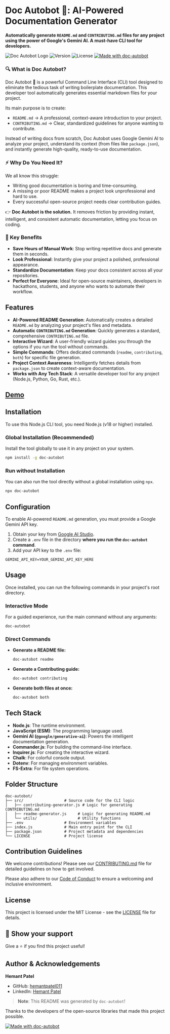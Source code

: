 # Doc Autobot 🤖: AI-Powered Documentation Generator

**Automatically generate `README.md` and `CONTRIBUTING.md` files for any project using the power of Google's Gemini AI. A must-have CLI tool for developers.**

![Doc Autobot Logo](https://img.shields.io/badge/Doc%20Autobot-CLI%20Tool-blue?style=for-the-badge&logo=github)
![Version](https://img.shields.io/badge/version-1.0.6-yellow?style=for-the-badge)
![License](https://img.shields.io/badge/license-MIT-green?style=for-the-badge)
[![Made with doc-autobot](https://img.shields.io/badge/Made%20with-doc--autobot🤖-blue?style=for-the-badge)](https://github.com/hemantpatel011/doc-autobot.git)

### 🔍 What is Doc Autobot?

Doc Autobot 🤖 is a powerful Command Line Interface (CLI) tool designed to eliminate the tedious task of writing boilerplate documentation. This developer tool automatically generates essential markdown files for your project.

Its main purpose is to create:

-   `README.md` → A professional, context-aware introduction to your project.
-   `CONTRIBUTING.md` → Clear, standardized guidelines for anyone wanting to contribute.

Instead of writing docs from scratch, Doc Autobot uses Google Gemini AI to analyze your project, understand its context (from files like `package.json`), and instantly generate high-quality, ready-to-use documentation.

### ⚡ Why Do You Need It?

We all know this struggle:

-   Writing good documentation is boring and time-consuming.
-   A missing or poor README makes a project look unprofessional and hard to use.
-   Every successful open-source project needs clear contribution guides.

👉 **Doc Autobot is the solution.** It removes friction by providing instant, intelligent, and consistent automatic documentation, letting you focus on coding.

### 🌟 Key Benefits

-   **Save Hours of Manual Work**: Stop writing repetitive docs and generate them in seconds.
-   **Look Professional**: Instantly give your project a polished, professional appearance.
-   **Standardize Documentation**: Keep your docs consistent across all your repositories.
-   **Perfect for Everyone**: Ideal for open-source maintainers, developers in hackathons, students, and anyone who wants to automate their workflow.

## Features

*   **AI-Powered README Generation**: Automatically creates a detailed `README.md` by analyzing your project's files and metadata.
*   **Automatic `CONTRIBUTING.md` Generation**: Quickly generates a standard, comprehensive `CONTRIBUTING.md` file.
*   **Interactive Wizard**: A user-friendly wizard guides you through the options if you run the tool without commands.
*   **Simple Commands**: Offers dedicated commands (`readme`, `contributing`, `both`) for specific file generation.
*   **Project Context Awareness**: Intelligently fetches details from `package.json` to create context-aware documentation.
*   **Works with Any Tech Stack**: A versatile developer tool for any project (Node.js, Python, Go, Rust, etc.).

## [Demo](https://github.com/hemantpatel011/doc-autobot/blob/main/README.md#demo)

## Installation

To use this Node.js CLI tool, you need Node.js (v18 or higher) installed.

### Global Installation (Recommended)

Install the tool globally to use it in any project on your system.

```bash
npm install -g doc-autobot
```

### Run without Installation

You can also run the tool directly without a global installation using `npx`.

```bash
npx doc-autobot
```

## Configuration

To enable AI-powered `README.md` generation, you must provide a Google Gemini API key.

1.  Obtain your key from [Google AI Studio](https://aistudio.google.com/app/apikey).
2.  Create a `.env` file in the directory **where you run the `doc-autobot` command**.
3.  Add your API key to the `.env` file:

```
GEMINI_API_KEY=YOUR_GEMINI_API_KEY_HERE
```

## Usage

Once installed, you can run the following commands in your project's root directory.

### Interactive Mode

For a guided experience, run the main command without any arguments:

```bash
doc-autobot
```

### Direct Commands

*   **Generate a README file:**
    ```bash
    doc-autobot readme
    ```

*   **Generate a Contributing guide:**
    ```bash
    doc-autobot contributing
    ```

*   **Generate both files at once:**
    ```bash
    doc-autobot both
    ```

## Tech Stack

*   **Node.js**: The runtime environment.
*   **JavaScript (ESM)**: The programming language used.
*   **Gemini AI (`@google/generative-ai`)**: Powers the intelligent documentation generation.
*   **Commander.js**: For building the command-line interface.
*   **Inquirer.js**: For creating the interactive wizard.
*   **Chalk**: For colorful console output.
*   **Dotenv**: For managing environment variables.
*   **FS-Extra**: For file system operations.

## Folder Structure

```
doc-autobot/
├── src/                  # Source code for the CLI logic
│   ├── contributing-generator.js # Logic for generating CONTRIBUTING.md
│   ├── readme-generator.js     # Logic for generating README.md
│   └── utils/                  # Utility functions
├── .env                  # Environment variables
├── index.js              # Main entry point for the CLI
├── package.json          # Project metadata and dependencies
└── LICENSE               # Project license
```

## Contribution Guidelines

We welcome contributions! Please see our [CONTRIBUTING.md](CONTRIBUTING.md) file for detailed guidelines on how to get involved.

Please also adhere to our [Code of Conduct](docs/CODE_OF_CONDUCT.md) to ensure a welcoming and inclusive environment.

## License

This project is licensed under the MIT License - see the [LICENSE](LICENSE) file for details.

## 🌟 Show your support

Give a ⭐️ if you find this project useful!

## Author & Acknowledgements

**Hemant Patel**

*   GitHub: [hemantpatel011](https://github.com/hemantpatel011)
*   LinkedIn: [Hemant Patel](https://www.linkedin.com/in/hemant-patel-a67031341/)

> **Note**: This README was generated by `doc-autobot`!

Thanks to the developers of the open-source libraries that made this project possible.

[![Made with doc-autobot](https://img.shields.io/badge/Made%20with-doc--autobot🤖-blue?style=for-the-badge)](https://github.com/hemantpatel011/doc-autobot.git)
